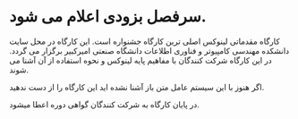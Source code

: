 # سرفصل بزودی اعلام می شود.
کارگاه مقدماتی لینوکس اصلی ترین کارگاه جشنواره است. این کارگاه در محل سایت دانشکده مهندسی کامپیوتر و فناوری اطلاعات دانشگاه صنعتی امیرکبیر برگزار می گردد. در این کارگاه شرکت کنندگان با مفاهیم پایه لینوکس و نحوه استفاده از آن آشنا می شوند.

 اگر هنوز با این سیستم عامل متن باز آشنا نشده اید این کارگاه را از دست ندهید.

در پایان کارگاه به شرکت کنندگان گواهی دوره اعطا میشود.

